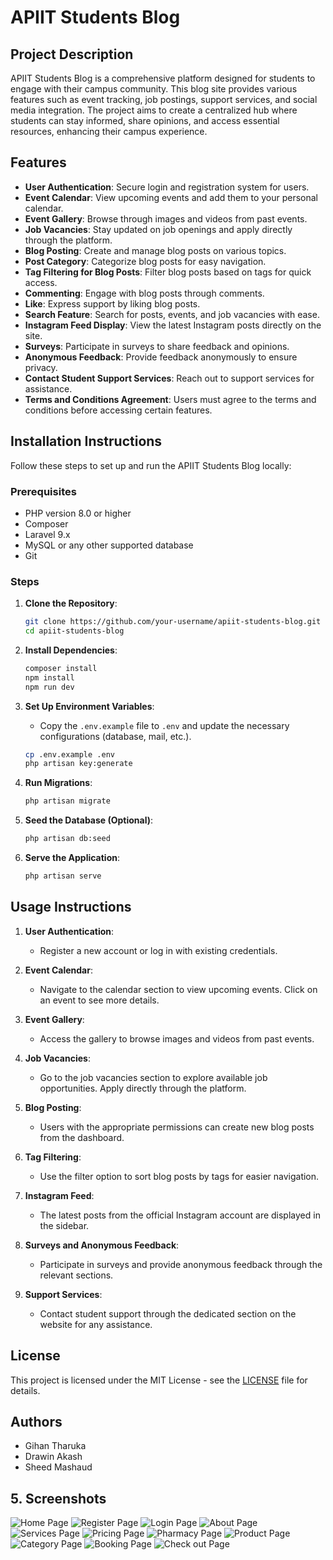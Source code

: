 # APIIT Students Blog

## Project Description

APIIT Students Blog is a comprehensive platform designed for students to engage with their campus community. This blog site provides various features such as event tracking, job postings, support services, and social media integration. The project aims to create a centralized hub where students can stay informed, share opinions, and access essential resources, enhancing their campus experience.

## Features

- **User Authentication**: Secure login and registration system for users.
- **Event Calendar**: View upcoming events and add them to your personal calendar.
- **Event Gallery**: Browse through images and videos from past events.
- **Job Vacancies**: Stay updated on job openings and apply directly through the platform.
- **Blog Posting**: Create and manage blog posts on various topics.
- **Post Category**: Categorize blog posts for easy navigation.
- **Tag Filtering for Blog Posts**: Filter blog posts based on tags for quick access.
- **Commenting**: Engage with blog posts through comments.
- **Like**: Express support by liking blog posts.
- **Search Feature**: Search for posts, events, and job vacancies with ease.
- **Instagram Feed Display**: View the latest Instagram posts directly on the site.
- **Surveys**: Participate in surveys to share feedback and opinions.
- **Anonymous Feedback**: Provide feedback anonymously to ensure privacy.
- **Contact Student Support Services**: Reach out to support services for assistance.
- **Terms and Conditions Agreement**: Users must agree to the terms and conditions before accessing certain features.

## Installation Instructions

Follow these steps to set up and run the APIIT Students Blog locally:

### Prerequisites

- PHP version 8.0 or higher
- Composer
- Laravel 9.x
- MySQL or any other supported database
- Git

### Steps

1. **Clone the Repository**:
    ```bash
    git clone https://github.com/your-username/apiit-students-blog.git
    cd apiit-students-blog
    ```

2. **Install Dependencies**:
    ```bash
    composer install
    npm install
    npm run dev
    ```

3. **Set Up Environment Variables**:
    - Copy the `.env.example` file to `.env` and update the necessary configurations (database, mail, etc.).
    ```bash
    cp .env.example .env
    php artisan key:generate
    ```

4. **Run Migrations**:
    ```bash
    php artisan migrate
    ```

5. **Seed the Database (Optional)**:
    ```bash
    php artisan db:seed
    ```

6. **Serve the Application**:
    ```bash
    php artisan serve
    ```

## Usage Instructions

1. **User Authentication**:
    - Register a new account or log in with existing credentials.
  
2. **Event Calendar**:
    - Navigate to the calendar section to view upcoming events. Click on an event to see more details.

3. **Event Gallery**:
    - Access the gallery to browse images and videos from past events.

4. **Job Vacancies**:
    - Go to the job vacancies section to explore available job opportunities. Apply directly through the platform.

5. **Blog Posting**:
    - Users with the appropriate permissions can create new blog posts from the dashboard. 

6. **Tag Filtering**:
    - Use the filter option to sort blog posts by tags for easier navigation.

7. **Instagram Feed**:
    - The latest posts from the official Instagram account are displayed in the sidebar.

8. **Surveys and Anonymous Feedback**:
    - Participate in surveys and provide anonymous feedback through the relevant sections.

9. **Support Services**:
    - Contact student support through the dedicated section on the website for any assistance.

## License

This project is licensed under the MIT License - see the [LICENSE](LICENSE) file for details.

## Authors

- Gihan Tharuka 
- Drawin Akash
- Sheed Mashaud

## 5. Screenshots
![Home Page](public/screeenshots/home.jpeg)
![Register Page](public/screeenshots/register.jpeg)
![Login Page](public/screeenshots/login.jpeg)
![About Page](public/screeenshots/events.jpeg)
![Services Page](public/screeenshots/event.jpeg)
![Pricing Page](public/screeenshots/servey.jpeg)
![Pharmacy Page](public/screeenshots/job.jpeg)
![Product Page](public/screeenshots/feedback.jpeg)
![Category Page](public/screeenshots/userd.jpeg)
![Booking Page](public/screeenshots/admind.jpeg)
![Check out Page](public/screeenshots/adminedit.jpeg)

